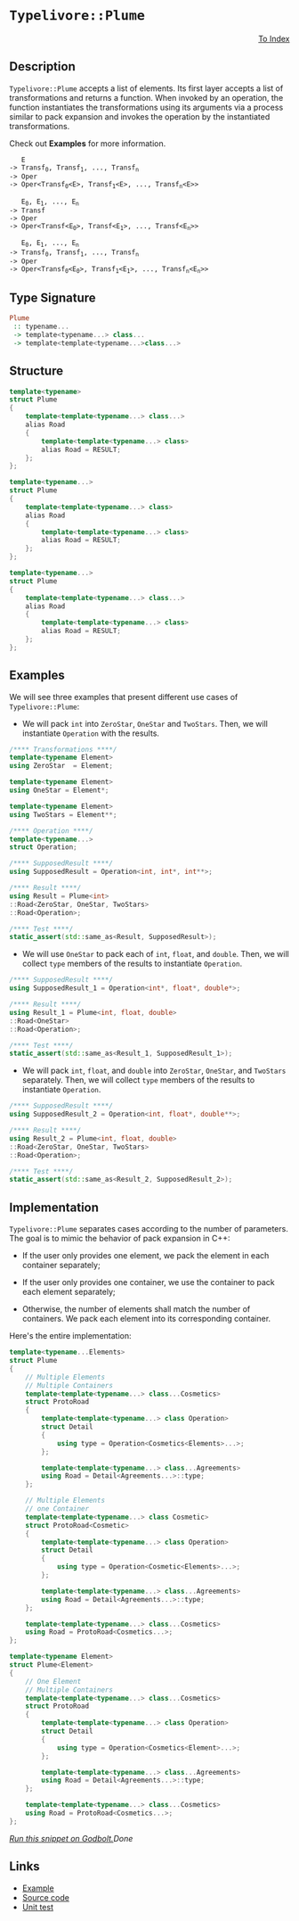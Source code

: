 <!-- Copyright 2024 Feng Mofan
SPDX-License-Identifier: Apache-2.0 -->

# `Typelivore::Plume`

<p style='text-align: right;'><a href="../../../facilities/metafunctions.md#typelivore-plume">To Index</a></p>

## Description

`Typelivore::Plume` accepts a list of elements.
Its first layer accepts a list of transformations and returns a function.
When invoked by an operation, the function instantiates the transformations using its arguments via a process similar to pack expansion and invokes the operation by the instantiated transformations.

Check out **Examples** for more information.

<pre><code>   E
-> Transf<sub>0</sub>, Transf<sub>1</sub>, ..., Transf<sub>n</sub>
-> Oper
-> Oper&lt;Transf<sub>0</sub>&lt;E&gt;, Transf<sub>1</sub>&lt;E&gt;, ..., Transf<sub>n</sub>&lt;E&gt;&gt;</code></pre>

<pre><code>   E<sub>0</sub>, E<sub>1</sub>, ..., E<sub>n</sub>
-> Transf
-> Oper
-> Oper&lt;Transf&lt;E<sub>0</sub>&gt;, Transf&lt;E<sub>1</sub>&gt;, ..., Transf&lt;E<sub>n</sub>&gt;&gt;</code></pre>

<pre><code>   E<sub>0</sub>, E<sub>1</sub>, ..., E<sub>n</sub>
-> Transf<sub>0</sub>, Transf<sub>1</sub>, ..., Transf<sub>n</sub>
-> Oper
-> Oper&lt;Transf<sub>0</sub>&lt;E<sub>0</sub>&gt;, Transf<sub>1</sub>&lt;E<sub>1</sub>&gt;, ..., Transf<sub>n</sub>&lt;E<sub>n</sub>&gt;&gt;</code></pre>

## Type Signature

```Haskell
Plume
 :: typename... 
 -> template<typename...> class...
 -> template<template<typename...>class...>
```

## Structure

```C++
template<typename>
struct Plume
{
    template<template<typename...> class...>
    alias Road
    {
        template<template<typename...> class>
        alias Road = RESULT;
    };
};
```

```C++
template<typename...>
struct Plume
{
    template<template<typename...> class>
    alias Road
    {
        template<template<typename...> class>
        alias Road = RESULT;
    };
};
```

```C++
template<typename...>
struct Plume
{
    template<template<typename...> class...>
    alias Road
    {
        template<template<typename...> class>
        alias Road = RESULT;
    };
};
```

## Examples

We will see three examples that present different use cases of `Typelivore::Plume`:

- We will pack `int` into `ZeroStar`, `OneStar` and `TwoStars`.
Then, we will instantiate `Operation` with the results.

```C++
/**** Transformations ****/
template<typename Element>
using ZeroStar  = Element;

template<typename Element>
using OneStar = Element*;

template<typename Element>
using TwoStars = Element**;

/**** Operation ****/
template<typename...>
struct Operation;

/**** SupposedResult ****/
using SupposedResult = Operation<int, int*, int**>;

/**** Result ****/
using Result = Plume<int>
::Road<ZeroStar, OneStar, TwoStars>
::Road<Operation>;

/**** Test ****/
static_assert(std::same_as<Result, SupposedResult>);
```

- We will use `OneStar` to pack each of `int`, `float`, and `double`.
Then, we will collect `type` members of the results to instantiate `Operation`.

```C++
/**** SupposedResult ****/
using SupposedResult_1 = Operation<int*, float*, double*>;

/**** Result ****/
using Result_1 = Plume<int, float, double>
::Road<OneStar>
::Road<Operation>;

/**** Test ****/
static_assert(std::same_as<Result_1, SupposedResult_1>);
```

- We will pack `int`, `float`, and `double` into `ZeroStar`, `OneStar`, and `TwoStars` separately.
Then, we will collect `type` members of the results to instantiate `Operation`.

```C++
/**** SupposedResult ****/
using SupposedResult_2 = Operation<int, float*, double**>;

/**** Result ****/
using Result_2 = Plume<int, float, double>
::Road<ZeroStar, OneStar, TwoStars>
::Road<Operation>;

/**** Test ****/
static_assert(std::same_as<Result_2, SupposedResult_2>);
```

## Implementation

`Typelivore::Plume` separates cases according to the number of parameters.
The goal is to mimic the behavior of pack expansion in C++:

- If the user only provides one element, we pack the element in each container separately;

- If the user only provides one container, we use the container to pack each element separately;

- Otherwise, the number of elements shall match the number of containers.
We pack each element into its corresponding container.

Here's the entire implementation:

```C++
template<typename...Elements>
struct Plume
{
    // Multiple Elements
    // Multiple Containers
    template<template<typename...> class...Cosmetics>
    struct ProtoRoad 
    { 
        template<template<typename...> class Operation>
        struct Detail
        {
            using type = Operation<Cosmetics<Elements>...>;
        };

        template<template<typename...> class...Agreements>
        using Road = Detail<Agreements...>::type;
    };

    // Multiple Elements
    // one Container
    template<template<typename...> class Cosmetic>
    struct ProtoRoad<Cosmetic>
    { 
        template<template<typename...> class Operation>
        struct Detail
        {
            using type = Operation<Cosmetic<Elements>...>;
        };

        template<template<typename...> class...Agreements>
        using Road = Detail<Agreements...>::type;
    };

    template<template<typename...> class...Cosmetics>
    using Road = ProtoRoad<Cosmetics...>;
};

template<typename Element>
struct Plume<Element>
{
    // One Element
    // Multiple Containers
    template<template<typename...> class...Cosmetics>
    struct ProtoRoad 
    { 
        template<template<typename...> class Operation>
        struct Detail
        {
            using type = Operation<Cosmetics<Element>...>;
        };

        template<template<typename...> class...Agreements>
        using Road = Detail<Agreements...>::type;
    };

    template<template<typename...> class...Cosmetics>
    using Road = ProtoRoad<Cosmetics...>;
};
```

[*Run this snippet on Godbolt.*](https://godbolt.org/#z:OYLghAFBqd5QCxAYwPYBMCmBRdBLAF1QCcAaPECAMzwBtMA7AQwFtMQByARg9KtQYEAysib0QXACx8BBAKoBnTAAUAHpwAMvAFYTStJg1DIApACYAQuYukl9ZATwDKjdAGFUtAK4sGIAKwA7KSuADJ4DJgAcj4ARpjEEmYAzKQADqgKhE4MHt6%2BAcEZWY4C4ZExLPGJXCm2mPalDEIETMQEeT5%2BQfWNOS1tBOXRcQlJqQqt7Z0FPZODw5XV4wCUtqhexMjsHAD0AFSHR8cnp0e7JhoAggdHANQAkixp9GyCTE13xxfXt2f/Zx%2BV0uVwImGeBjBJmSbgIAE80oxWJgAHRo7CvRgEBTQ7AgybELwOO7KfKYEEmQJWa53Wl3Xa7O4AWS8tEcL0wdwx4KxOJpdIZzNZ7Podw87wiCT5VzpdzBEI%2B5Jh8peiuhsIRSLYaJRuLuyAMCgUOo8CjYjmQOOSeP5tIJRIIJOIqCIACVUEx0HcQbLKRZvbbZXLwaqocqQ5ClRrEcxtWi9QamEa7gB5RHED45XE%2BoN2giE4kAEUwrToOdzfvLubpXiyRjlmu9yULqfTmYE6tN5rwlvV3Le2NxOuzyWpMurlML0LHVdlKsj6vnauVmtjqPj1v1huNaKuwGImB5gitNvHudrEWAd3dnqbLeLpdo6r3B6P2OH1pAIHhiOnVcnf7XFWgosmyeAclymLHsBjICJy4qlpExBVkuYawhGy7Rlq666puibJl2JY9tmgb2sSyjOm6HroJ2mTdqY1r/lSAZnkGqFRuxi6rsiH7YFuSYKK2CTtgwJGsbKZGOg%2BTBloGvpUrO1YXvWP6ctCLZpsJTS0WaREMW4/a8kOG54qOim0gBZlAXJdKceGCpoapa68fxRo6i%2Bh4Die5l3MpV43l66l3NJZYwh5b47rh2BfqpgGsZZM6BnZ6EORx3FxlFrmRYRFreYGfnXtRd5Oi6qABTp9GRSOM6BFOVnAtcyVOcikFvmJkkkmSfZQQQYmVoGgoppErUDjBQpgRBCEyUh0pzhhjnzWlMY8SZWUmnRel5axHUUaVAUsfJ/o%2BU1i1cctGUJtuQkZtpjE2XmBZSSWMlPvd3oKW9soFapxWaTdWYwjlPZWgZPXGVFcXVu9dWJeJtmnfZoZLdhLn4ZF4VeWJUMFftQUhU%2BYX7p5vK8TFmqQ3SCUUklCMpUjZ0o6taPrbpuVYzWdb%2BUVQW7VRnoVZtvFxVT1k3AC4vfCCfz7HcABieDEJMXKqKwEGS78Eua0CFIpBEBpeFgTZuGgDDbGkg53Q1Yv3AAKhmDAKPwxAsCJgnq6CtPNWwI1YmJBUAFoJKgAzEBZzY%2B4IwuNZ76WcoZkeWwVQ2YCHxXxwQ%2BxRx7qUM2uEe9YnnN3DbADuwdTIJQXp4cWfS9dIlfOcIJNbHQvXB1f0ibXxx3EIXhpMUmDoK6mAKMKjeHECBV9wPmRDyPY9sr9ba3W4EQEKQdzr/sm/b5njH1VLPcL%2BP7s46P48811MLr2JX7lTCgfOiHm/Jy/xdlyHW339R6qd7dplYZ1xtqPR07t5gWgAPoCQSAQCAkx0BfgUMiaBIMT5sk3jPQew8L5slxCsbumsJZAjrkITAJsvTYBVhCTk7tpZEMBNTa2hxe792wegsBTdrjTzYXPHBi8CCQK4MvLSAM16CB3ncKgtAPQZ03ugDYsR6D70AUwuuHCJ77CnkXDhQjiqkh8FGdem9pGyPkYo%2Bgd8QAPzcG/KYVibH/wBqo0WwDQGaKBBAnsqClDtHgQQRBIBkFsFQeqXRXBMG8KUPw4UQj8GEIYYwjWtsEAK0odQtWXDmGJJONrZJLCsF8I0WfIuhTom6LMCI/6HYb6CBMTIj4kiFFeCUZgGuB8gHH1wZwyeIJz4CMgZUq%2Bhj1TGKkQ0jedxmmtIcb/R%2BQd352LaJvUu5c2jf2sXM2xK9nEJJliApW4DWhQJgX4hBSCUFJjCd0wZkTZ7lJuWYeJo4OBrFoJwfwvA/AcC0KQVAnA3DWGsHcBQGwthqRSDwUgBBNCvLWAAawCJIFEGgAAcZgzAAE5MVcH8Gi1FXBAiBGkO8jgkheAsAkBoDQpBvm/P%2BRwXgCgQA0phT815pA4CwBgIgEAGwCBpC8BvCgEA0DPDoAkKIyJOCqFRQANgALRyskHcYAyBkB3CkCiMwvAh6EBIHgRBET%2BCCBEGIdgUgZCCEUCodQ7LSC6AiSXDMaROA8DeR8r5sK/mcBTEKwVjpUBUDuLKxVyrVXqs1ciypEAPDivoKHcwyQuArF4GyrQawIBIDFWkCVZARU5rzSAYAUgzB8DoGCRWlBYjetiBENocI3W8DrcwYgcIUyxG0OQtlUKxUDiGrQRt9qsCxC8MANwYhaDMu4LwLALsjDiGHQrbteAABuo9vWYFUOQoVOwoXrwaN62geBYgZjbR4LA3r8x4EpTO0g67iCxDnsWedwBj1GFhWsaRTBgAKAAGp4EwCXTS3yoUmuEKIcQlrwM2rUN6x1%2BhDDGCBZYfQJ7mWQDWKgc2ORp0KoQepUwlhrBmHpQ%2B4ghqN2Yd6Cu5wEBXAzD8BEsIkolhjAicUbIAhGN6E400RYowag0YcP0KYHRPBdD0HYWjzQxMCaqOx2wYmeMRPmO0eTywU3rE2NsCQHqOCfNpd6hlIb5VKpVWqjVWqY24H1YmyFqboWfrWAgTAnoxgQARSASQyQUSYuSMSjQkgzCSDldS/wcrMX6E4OS0glLk0ojlVwOVqLMUErlf4SQuL/NyqM/ahlTKWVOfZZmnlWa%2BX%2BqFeQSghaE1SrYJwNoLBV2BAVUwfi9YuCYpRFwFFur8BEAo0aq1EHzUSGkDBpQcH7W6DLc6pgrqZ36cM3S3gDK/UCqFXcINpmw0qsTJ17rvWNB3FjageNCRvQpDMI59NHLyu1YSNV0V53c0JpQAYIwXWuA0poGyKU1ba31rbU20gLaG0dq7Q4UHfasQDqHb8kdY6J20CnaDudSHF2I%2BXSJ9d07flbp3WCUHB7SW/OPaehtF6di/OvbeqFD6n1KBfZjy8n6%2BAGF/QBoDIHQfgbNVBibshYN2t%2BbNxDH6iNWFQxTjDnm/k4YEHhgjzYpckbIwkIbVH5fSZE3RhjEmCjMYYOgDTim%2BM5BU%2BkTIXGGBm6E7rpoIdxP5CY8Jp3cnWOCak8pw3bu1NDC9wpmoaxQU6Ytctr1%2BXOC7fMx1q8XWesotO7ZwbV3k23ec6QVz7nEjy9JbF%2BL3WguBH8JiolyRguhay3l%2BlnBCusvZ1y3l/KA3Pce8QerOwmvhpYAoVdGrV2J8jJMfrdnDV6H55Bi1QvrVTdFzoEAqR5uLfddFgzUe68cA2wG7bwbVC9/74P4fiolZnYu/Z5IyRM8lc5dm17eb28P/ewPgekCh%2BYsgSPwRB%2BJsVoBxADWvauDiDneiAe2p2t2jDudv2gwIOt6kjuOpOtOlChjgujTrOjjo4HjputusgLuiToIIevahTmenCNTlehRvTrwIzs%2BuCKzh%2Brft%2BlzoBsBjGHzrIALjPiNiLvBkvhLshsRjLuhvAFhorg7JwLsOcmrpYKRmtuRpRnLqHg0DJi4CblbixhUN7hxjbk0FbhbmUEHppu7qJoMFbo7qYepkYYpgHuYZ7locHnptpuCk4aSitsZjHr/ncH3gPncB/iiN/ingNiQOnimmmlnjnlgHnvpoXiAFiiiFfv4HilltSlfoEClrXmtvXrYEVndisF5pIP4H5oSoENSqipIDilwOimYLlqSskJvlkYysVhmvpjqpkT6k0XkWsA%2BlkM4JIEAA)$Done$

## Links

- [Example](../../../code/facilities/metafunctions/typelivore/plume/implementation.hpp)
- [Source code](../../../../conceptrodon/typelivore/plume.hpp)
- [Unit test](../../../../tests/unit/metafunctions/typelivore/plume.test.hpp)
